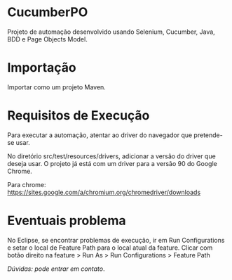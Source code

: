 # CucumberPO
Projeto de automação desenvolvido usando Selenium, Cucumber, Java, BDD e Page Objects Model.  



# Importação

Importar como um projeto Maven.



# Requisitos de Execução

Para executar a automação, atentar ao driver do navegador que pretende-se usar.

No diretório src/test/resources/drivers, adicionar a versão do driver que deseja usar. O projeto já está com um driver para a versão 90 do Google Chrome. 

Para chrome: https://sites.google.com/a/chromium.org/chromedriver/downloads 

# Eventuais problema

No Eclipse, se encontrar problemas de execução, ir em Run Configurations e setar o local de Feature Path para o local atual da feature.
Clicar com botão direito na feature > Run As > Run Configurations > Feature Path

*Dúvidas: pode entrar em contato*.

